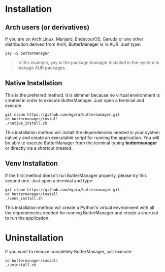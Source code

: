 # Installation

## Arch users (or derivatives)
If you are on Arch Linux, Manjaro, EndevourOS, Garuda or any other distribution derived from Arch, ButterManager is in AUR. Just type:

    yay -S buttermanager

> In this example, yay is the package manager installed in the system to manage AUR packages.

## Native Installation
This is the preferred method. It is slimmer because no virtual environment is created in order to execute ButterManager. Just open a terminal and execute:

    git clone https://github.com/egara/buttermanager.git
    cd buttermanager/install
    ./native_install.sh

This installation method will install the dependencies needed in your system natively and create an executable script for running the application. You will be able to execute ButterManager from the terminal typing **buttermanager** or directly via a shortcut created.

## Venv Installation
If the first method doesn't run ButterManager properly, please try this second one. Just open a terminal and type: 

    git clone https://github.com/egara/buttermanager.git
    cd buttermanager/install
    ./venv_install.sh
  
This installation method will create a Python's virtual environment with all the dependencies needed for running ButterManager and create a shortcut to run the application.

# Uninstallation
If you want to remove completely ButterManager, just execute:

    cd buttermanager/install
    ./uninstall.sh